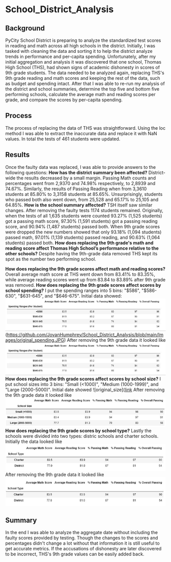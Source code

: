 # School_District_Analysis

## Background

PyCity School District is preparing to analyze the standardized test scores in reading and math across all high schools in the district. Initially, I was tasked with cleaning the data and sorting it to help the district analyze trends in performance and per-capita spending. Unfortunately, after my initial aggregation and analysis it was discovered that one school, Thomas High School (THS), had shown signs of academic dishonesty in scores of 9th grade students. The data needed to be analyzed again, replacing THS's 9th grade reading and math scores and keeping the rest of the data, such as budget and spending intact. After that I was able to re-run my analysis of the district and school summaries, determine the top five and bottom five performing schools, calculate the average math and reading scores per grade, and compare the scores by per-capita spending.
## Process
The process of replacing the data of THS was straightforward. Using the loc method I was able to extract the inaccurate data and replace it with NaN values. In total the tests of 461 students were updated.
## Results
Once the faulty data was replaced, I was able to provide answers to the following questions:
<b>How has the district summary been affected?</b>
District-wide the results decreased by a small margin. Passing Math counts and percentages went from 2,9370 and 74.98% respectively, to 2,8939 and 74.67%.
Similarly, the results of Passing Reading when from 3,3610 students at 85.80% to 3,3158 students at 85.65%.
Unsurprisingly, students who passed both also went down, from 25,528 and 65.17% to 25,105 and 64.85%.
<b>How is the school summary affected?</b>
TSH itself saw similar changes. After removing the faulty tests 1174 students remained. Originally, when the tests of all 1,635 students were counted 93.27% (1,525 students) got a passing math score, 97.30% (1,591 students) got a passing reading score, and 90.94% (1,487 students) passed both. When 9th grade scores were dropped the new numbers showed that only 93.18% (1,094 students) passed math, 97.01% (1,139 students) passed reading, and 90.63% (1,064 students) passed both.
<b>How does replacing the 9th grade's math and reading score affect Thomas High School’s performance relative to the other schools?</b>
Despite having the 9th-grade data removed THS kept its spot as the number two performing school.

<b>How does replacing the 9th grade scores affect math and reading scores?</b>
Overall average math score at THS went down from 83.41% to 83.35%, while average reading scores went up from 83.84 to 83.89% after 9th grade was removed.
<b>How does replacing the 9th grade scores affect scores by school spending?</b>
I put the spending ranges into 5 bins: "$586", "$586-630", "$631-645", and "$646-675". Initial data showed: ![original_spending](https://github.com/JovanHumphrey/School_District_Analysis/blob/main/Images/update_spending.JPG)(https://github.com/JovanHumphrey/School_District_Analysis/blob/main/Images/original_spending.JPG)
After removing the 9th grade data it looked like ![updated_spending](https://github.com/JovanHumphrey/School_District_Analysis/blob/main/Images/update_spending.JPG)
<b>How does replacing the 9th grade scores affect scores by school size?</b>
I put school sizes into 3 bins: "Small (<1000)", "Medium (1000-1999)", and "Large (2000-5000)". Initial date showed ![original_size]([link](https://github.com/JovanHumphrey/School_District_Analysis/blob/main/Images/original_size.JPG)
After removing the 9th grade data it looked like ![updated_size](https://github.com/JovanHumphrey/School_District_Analysis/blob/main/Images/update_size.JPG)
<b>How does replacing the 9th grade scores by school type?</b>
Lastly the schools were divided into two types: distric schools and charter schools. Initially the data looked like ![original_type](https://github.com/JovanHumphrey/School_District_Analysis/blob/main/Images/original_type.JPG)
After removing the 9th grade data it looked like ![updated_type](https://github.com/JovanHumphrey/School_District_Analysis/blob/main/Images/update_type.JPG)
## Summary
In the end I was able to analyze the aggregate date without including the faulty scores provided by testing. Though the changes to the scores and percentages didn't change a lot without that information it is still useful to get accurate metrics. If the accusations of dishonesty are later discovered to be incorrect, THS's 9th grade values can be easily added back.
